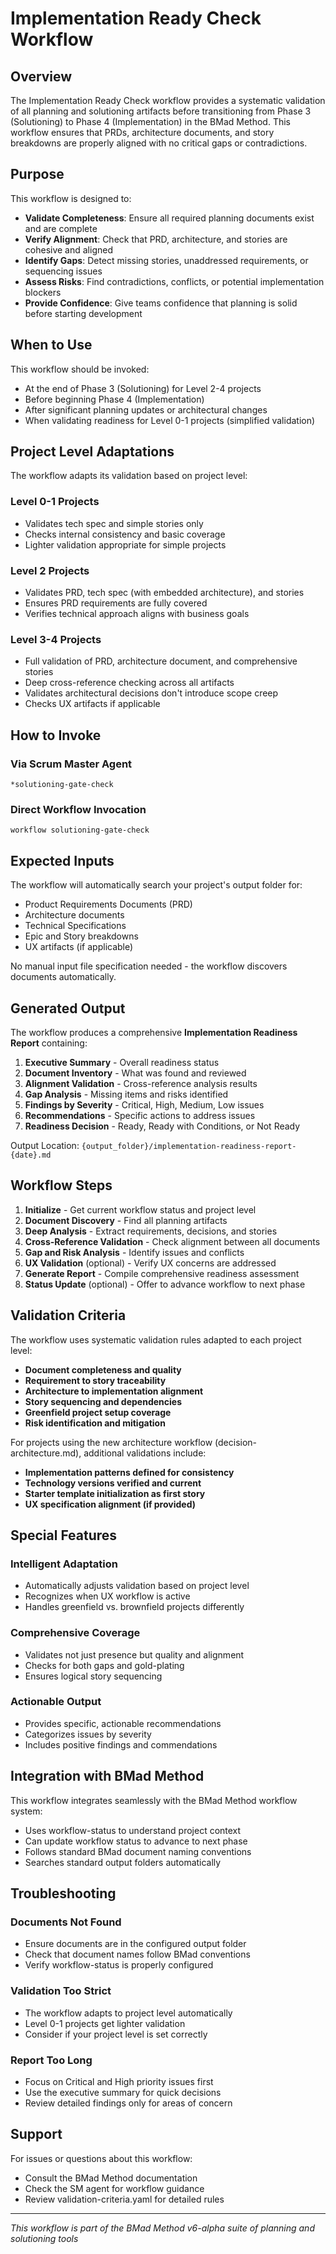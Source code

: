 # Implementation Ready Check Workflow

## Overview

The Implementation Ready Check workflow provides a systematic validation of all
planning and solutioning artifacts before transitioning from Phase 3
(Solutioning) to Phase 4 (Implementation) in the BMad Method. This workflow
ensures that PRDs, architecture documents, and story breakdowns are properly
aligned with no critical gaps or contradictions.

## Purpose

This workflow is designed to:

- **Validate Completeness**: Ensure all required planning documents exist and
  are complete
- **Verify Alignment**: Check that PRD, architecture, and stories are cohesive
  and aligned
- **Identify Gaps**: Detect missing stories, unaddressed requirements, or
  sequencing issues
- **Assess Risks**: Find contradictions, conflicts, or potential implementation
  blockers
- **Provide Confidence**: Give teams confidence that planning is solid before
  starting development

## When to Use

This workflow should be invoked:

- At the end of Phase 3 (Solutioning) for Level 2-4 projects
- Before beginning Phase 4 (Implementation)
- After significant planning updates or architectural changes
- When validating readiness for Level 0-1 projects (simplified validation)

## Project Level Adaptations

The workflow adapts its validation based on project level:

### Level 0-1 Projects

- Validates tech spec and simple stories only
- Checks internal consistency and basic coverage
- Lighter validation appropriate for simple projects

### Level 2 Projects

- Validates PRD, tech spec (with embedded architecture), and stories
- Ensures PRD requirements are fully covered
- Verifies technical approach aligns with business goals

### Level 3-4 Projects

- Full validation of PRD, architecture document, and comprehensive stories
- Deep cross-reference checking across all artifacts
- Validates architectural decisions don't introduce scope creep
- Checks UX artifacts if applicable

## How to Invoke

### Via Scrum Master Agent

```
*solutioning-gate-check
```

### Direct Workflow Invocation

```
workflow solutioning-gate-check
```

## Expected Inputs

The workflow will automatically search your project's output folder for:

- Product Requirements Documents (PRD)
- Architecture documents
- Technical Specifications
- Epic and Story breakdowns
- UX artifacts (if applicable)

No manual input file specification needed - the workflow discovers documents
automatically.

## Generated Output

The workflow produces a comprehensive **Implementation Readiness Report**
containing:

1. **Executive Summary** - Overall readiness status
2. **Document Inventory** - What was found and reviewed
3. **Alignment Validation** - Cross-reference analysis results
4. **Gap Analysis** - Missing items and risks identified
5. **Findings by Severity** - Critical, High, Medium, Low issues
6. **Recommendations** - Specific actions to address issues
7. **Readiness Decision** - Ready, Ready with Conditions, or Not Ready

Output Location: `{output_folder}/implementation-readiness-report-{date}.md`

## Workflow Steps

1. **Initialize** - Get current workflow status and project level
2. **Document Discovery** - Find all planning artifacts
3. **Deep Analysis** - Extract requirements, decisions, and stories
4. **Cross-Reference Validation** - Check alignment between all documents
5. **Gap and Risk Analysis** - Identify issues and conflicts
6. **UX Validation** (optional) - Verify UX concerns are addressed
7. **Generate Report** - Compile comprehensive readiness assessment
8. **Status Update** (optional) - Offer to advance workflow to next phase

## Validation Criteria

The workflow uses systematic validation rules adapted to each project level:

- **Document completeness and quality**
- **Requirement to story traceability**
- **Architecture to implementation alignment**
- **Story sequencing and dependencies**
- **Greenfield project setup coverage**
- **Risk identification and mitigation**

For projects using the new architecture workflow (decision-architecture.md),
additional validations include:

- **Implementation patterns defined for consistency**
- **Technology versions verified and current**
- **Starter template initialization as first story**
- **UX specification alignment (if provided)**

## Special Features

### Intelligent Adaptation

- Automatically adjusts validation based on project level
- Recognizes when UX workflow is active
- Handles greenfield vs. brownfield projects differently

### Comprehensive Coverage

- Validates not just presence but quality and alignment
- Checks for both gaps and gold-plating
- Ensures logical story sequencing

### Actionable Output

- Provides specific, actionable recommendations
- Categorizes issues by severity
- Includes positive findings and commendations

## Integration with BMad Method

This workflow integrates seamlessly with the BMad Method workflow system:

- Uses workflow-status to understand project context
- Can update workflow status to advance to next phase
- Follows standard BMad document naming conventions
- Searches standard output folders automatically

## Troubleshooting

### Documents Not Found

- Ensure documents are in the configured output folder
- Check that document names follow BMad conventions
- Verify workflow-status is properly configured

### Validation Too Strict

- The workflow adapts to project level automatically
- Level 0-1 projects get lighter validation
- Consider if your project level is set correctly

### Report Too Long

- Focus on Critical and High priority issues first
- Use the executive summary for quick decisions
- Review detailed findings only for areas of concern

## Support

For issues or questions about this workflow:

- Consult the BMad Method documentation
- Check the SM agent for workflow guidance
- Review validation-criteria.yaml for detailed rules

---

_This workflow is part of the BMad Method v6-alpha suite of planning and
solutioning tools_

